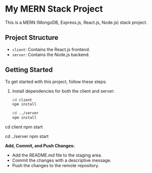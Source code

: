 # My MERN Stack Project

This is a MERN (MongoDB, Express.js, React.js, Node.js) stack project.

## Project Structure

- `client`: Contains the React.js frontend.
- `server`: Contains the Node.js backend.

## Getting Started

To get started with this project, follow these steps:

1. Install dependencies for both the client and server:
   ```bash
   cd client
   npm install

   cd ../server
   npm install
cd client
npm start

cd ../server
npm start

 **Add, Commit, and Push Changes:**
   - Add the README.md file to the staging area.
   - Commit the changes with a descriptive message.
   - Push the changes to the remote repository.

